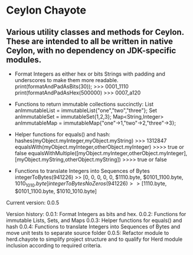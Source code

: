 Ceylon Chayote
====================

Various utility classes and methods for Ceylon.  These are intended to all be written in native Ceylon,
with no dependency on JDK-specific modules.
---------------------

* Format Integers as either hex or bits Strings with padding and underscores to make them more readable.
    print(formatAndPadAsBits(30));
        >>> 0001_1110
    print(formatAndPadAsHex(500000) 
        >>> 0007_a120

* Functions to return immutable collections succinctly:
    List<String> anImmutableList = immutableList{"one","two","three"};
    Set<Integer> anImmutableSet = immutableSet{1,2,3};
    Map<String,Integer> anImmutableMap = immutableMap{"one"->1,"two"->2,"three"->3};

* Helper functions for equals() and hash:
    hashes(myObject.myInteger,myObject.myString)   >>> 1312847
    equalsWith(myObject.myInteger,otherObject.myInteger)  >>>> true or false
    equalsWithMultiple([myObject.myInteger,otherObject.myInteger],
                       [myObject.myString,otherObject.myString])  >>>> true or false
                       
* Functions to translate Integers into Sequences of Bytes
    integerToBytes(941226) >> [0, 0, 0, 0, 0, $1110.byte, $0101_1100.byte, $1010_1010.byte]
    integerToBytesNoZeros(941226) >> [$1110.byte, $0101_1100.byte, $1010_1010.byte]

Current version: 0.0.5

Version history:
0.0.1:  Format Integers as bits and hex.
0.0.2:  Functions for immutable Lists, Sets, and Maps
0.0.3:  Helper functions for equals() and hash
0.0.4:  Functions to translate Integers into Sequences of Bytes and move unit tests to separate source folder
0.0.5:  Refactor module to herd.chayote to simplify project structure and to qualify for Herd module inclusion
        according to required criteria.